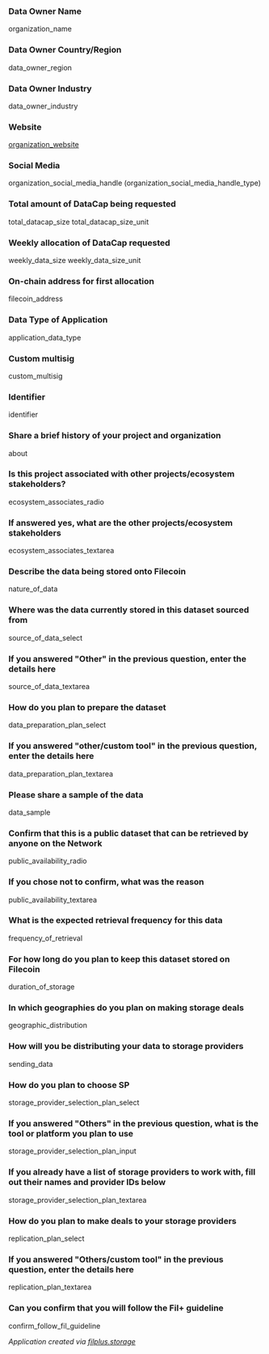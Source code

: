 ### Data Owner Name
organization_name

### Data Owner Country/Region
data_owner_region

### Data Owner Industry
data_owner_industry

### Website
[organization_website](organization_website)

### Social Media
organization_social_media_handle (organization_social_media_handle_type)

### Total amount of DataCap being requested
total_datacap_size total_datacap_size_unit

### Weekly allocation of DataCap requested
weekly_data_size weekly_data_size_unit

### On-chain address for first allocation
filecoin_address

### Data Type of Application
application_data_type

### Custom multisig
custom_multisig

### Identifier
identifier

### Share a brief history of your project and organization
about

### Is this project associated with other projects/ecosystem stakeholders?
ecosystem_associates_radio

### If answered yes, what are the other projects/ecosystem stakeholders
ecosystem_associates_textarea

### Describe the data being stored onto Filecoin
nature_of_data

### Where was the data currently stored in this dataset sourced from
source_of_data_select

### If you answered "Other" in the previous question, enter the details here
source_of_data_textarea

### How do you plan to prepare the dataset
data_preparation_plan_select

### If you answered "other/custom tool" in the previous question, enter the details here
data_preparation_plan_textarea

### Please share a sample of the data
data_sample

### Confirm that this is a public dataset that can be retrieved by anyone on the Network
public_availability_radio

### If you chose not to confirm, what was the reason
public_availability_textarea

### What is the expected retrieval frequency for this data
frequency_of_retrieval

### For how long do you plan to keep this dataset stored on Filecoin
duration_of_storage

### In which geographies do you plan on making storage deals
geographic_distribution

### How will you be distributing your data to storage providers
sending_data

### How do you plan to choose SP
storage_provider_selection_plan_select

### If you answered "Others" in the previous question, what is the tool or platform you plan to use
storage_provider_selection_plan_input

### If you already have a list of storage providers to work with, fill out their names and provider IDs below
storage_provider_selection_plan_textarea

### How do you plan to make deals to your storage providers
replication_plan_select

### If you answered "Others/custom tool" in the previous question, enter the details here
replication_plan_textarea

### Can you confirm that you will follow the Fil+ guideline
confirm_follow_fil_guideline

_Application created via [filplus.storage](https://filplus.storage)_
